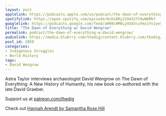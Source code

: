 ```yaml
---
layout: post
applelink: https://podcasts.apple.com/us/podcast/the-dawn-of-everything-w-david-wengrow/id1043245989?i=1000541420131
spotifylink: https://open.spotify.com/episode/6cKiDKyJ2Xm1SYlKwWbMkY
googlelink: https://podcasts.google.com/feed/aHR0cHM6Ly93d3cuYmx1YnJyeS5jb20vZmVlZHMvdGhlZGlnLnhtbA/episode/aHR0cHM6Ly93d3cudGhlZGlncmFkaW8uY29tLz9wPTIwNTk?sa=X&ved=0CAUQkfYCahcKEwi44f7r1b-AAxUAAAAAHQAAAAAQNg
title: "The Dawn of Everything w/ David Wengrow"
permalink: podcast/the-dawn-of-everything-w-david-wengrow/
audiolink: https://media.blubrry.com/thedig/content.blubrry.com/thedig/The_Dig-EP_331-Wengrow.mp3
post_id: 2059
categories: 
- Indigenous Struggles
- World History
tags: 
- David Wengrow
---
```


Astra Taylor interviews archaeologist David Wengrow on The Dawn of Everything: A New History of Humanity, his new book co-authored with the late David Graeber. 

Support us at [patreon.com/thedig](http://www.patreon.com/TheDig) 

Check out [Hannah Arendt by Samantha Rose Hill](https://www.reaktionbooks.co.uk/display.asp?ISB=9781789143799)